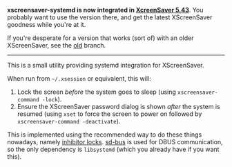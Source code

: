 **xscreensaver-systemd is now integrated in [XcreenSaver 5.43](https://www.jwz.org/blog/2019/07/xscreensaver-5-43/)**. You probably want to use the version there, and get the latest XScreenSaver goodness while you're at it.

If you're desperate for a version that works (sort of) with an older XScreenSaver, see the [old](/mato/xscreensaver-systemd/tree/old) branch.

----

This is a small utility providing systemd integration for XScreenSaver.

When run from `~/.xsession` or equivalent, this will:

1. Lock the screen _before_ the system goes to sleep (using `xscreensaver-command -lock`).
2. Ensure the XScreenSaver password dialog is shown _after_ the system is resumed (using `xset` to force the screen to power on followed by `xscreensaver-command -deactivate`).

This is implemented using the recommended way to do these things nowadays, namely [inhibitor locks](https://www.freedesktop.org/wiki/Software/systemd/inhibit/). [sd-bus](http://0pointer.net/blog/the-new-sd-bus-api-of-systemd.html) is used for DBUS communication, so the only dependency is `libsystemd` (which you already have if you want this).
